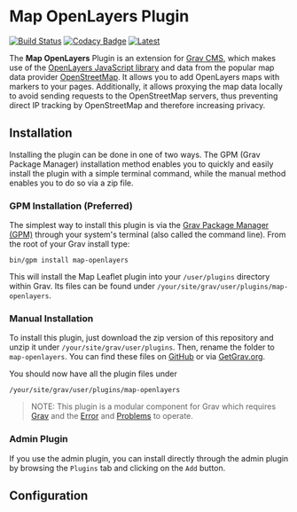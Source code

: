 # Map OpenLayers Plugin
[![Build Status](https://github.com/tazinc/grav-plugin-map-openlayers/actions/workflows/quality-workflow.yml/badge.svg)](https://github.comtazinc/grav-plugin-map-openlayers/actions?workflow=Quality+Build)
[![Codacy Badge](https://app.codacy.com/project/badge/Grade/4801382c78e446ca81f46b21de3f35a3)](https://app.codacy.com/gh/tazinc/grav-plugin-map-openlayers/dashboard?utm_source=gh&utm_medium=referral&utm_content=&utm_campaign=Badge_grade)
[![Latest](https://img.shields.io/github/release/tazinc/grav-plugin-map-openlayers.svg)](https://github.com/tazinc/grav-plugin-map-openlayers)

The **Map OpenLayers** Plugin is an extension for [Grav CMS](https://getgrav.org/), which makes use of the [OpenLayers JavaScript library](https://openlayers.org/) and data from the popular map data provider [OpenStreetMap](https://www.openstreetmap.org). It allows you to add OpenLayers maps with markers to your pages. Additionally, it allows proxying the map data locally to avoid sending requests to the OpenStreetMap servers, thus preventing direct IP tracking by OpenStreetMap and therefore increasing privacy.

## Installation

Installing the plugin can be done in one of two ways. The GPM (Grav Package Manager) installation method enables you to quickly and easily install the plugin with a simple terminal command, while the manual method enables you to do so via a zip file.

### GPM Installation (Preferred)

The simplest way to install this plugin is via the [Grav Package Manager (GPM)](http://learn.getgrav.org/advanced/grav-gpm) through your system's terminal (also called the command line).  From the root of your Grav install type:

    bin/gpm install map-openlayers

This will install the Map Leaflet plugin into your `/user/plugins` directory within Grav. Its files can be found under `/your/site/grav/user/plugins/map-openlayers`.

### Manual Installation

To install this plugin, just download the zip version of this repository and unzip it under `/your/site/grav/user/plugins`. Then, rename the folder to `map-openlayers`. You can find these files on [GitHub](https://github.com/finanalyst/grav-plugin-map-leaflet) or via [GetGrav.org](http://getgrav.org/downloads/plugins#extras).

You should now have all the plugin files under

    /your/site/grav/user/plugins/map-openlayers

> NOTE: This plugin is a modular component for Grav which requires [Grav](http://github.com/getgrav/grav) and the [Error](https://github.com/getgrav/grav-plugin-error) and [Problems](https://github.com/getgrav/grav-plugin-problems) to operate.

### Admin Plugin

If you use the admin plugin, you can install directly through the admin plugin by browsing the `Plugins` tab and clicking on the `Add` button.

## Configuration